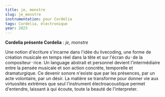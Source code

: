 ```yaml
---
title: je, monstre
slug: je_monstre
instrumentation: pour Cordelia
tags: Cordelia, électronique
year: 2023
---
```

**Cordelia présente Cordelia** : _je, monstre_

Une notion d'écriture s'incarne dans l'idée du livecoding, une forme de création musicale en temps réel dans la tête et sur l'écran du᛫de la compositeur᛫rice. Un language abstrait et personnel devient l'intermédiaire entre la pensée musicale et son action concrète, temporelle et dramaturgique. Ce devenir sonore n'existe que par les présences, par un acte volontaire, par un désir. La matière se transforme pour donner vie aux virtuosités extrêmes que seul l'instrument électroacoustique permet d'entendre, laissant à qui écoute, toute la beauté de l'interpreter.